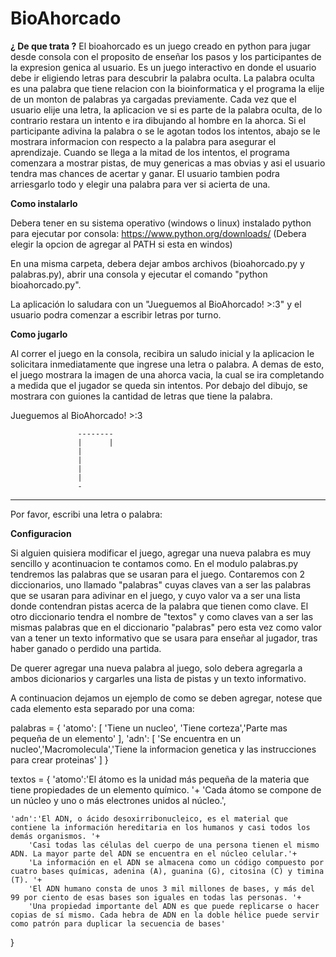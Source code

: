 # BioAhorcado

**¿ De que trata ?**
El bioahorcado es un juego creado en python para jugar desde consola con el proposito de enseñar los pasos y los participantes de la
expresion genica al usuario.
Es un juego interactivo en donde el usuario debe ir eligiendo letras para descubrir la palabra oculta.
La palabra oculta es una palabra que tiene relacion con la bioinformatica y el programa la elije de un monton de palabras
ya cargadas previamente.
Cada vez que el usuario elije una letra, la aplicacion ve si es parte de la palabra oculta, de lo contrario restara un intento e ira 
dibujando al hombre en la ahorca.
Si el participante adivina la palabra o se le agotan todos los intentos, abajo se le mostrara informacion con respecto a la palabra para
asegurar el aprendizaje.
Cuando se llega a la mitad de los intentos, el programa comenzara a mostrar pistas, de muy genericas a mas obvias y asi el usuario 
tendra mas chances de acertar y ganar.
El usuario tambien podra arriesgarlo todo y elegir una palabra para ver si acierta de una.

**Como instalarlo**

Debera tener en su sistema operativo (windows o linux) instalado python para ejecutar por consola:
https://www.python.org/downloads/ (Debera elegir la opcion de agregar al PATH si esta en windos)

En una misma carpeta, debera dejar ambos archivos (bioahorcado.py y palabras.py), abrir una consola y 
ejecutar el comando "python bioahorcado.py".

La aplicación lo saludara con un "Jueguemos al BioAhorcado! >:3" y el usuario podra comenzar a escribir letras por turno.

**Como jugarlo**

Al correr el juego en la consola, recibira un saludo inicial y la aplicacion le solicitara inmediatamente que ingrese una letra o palabra.
A demas de esto, el juego mostrara la imagen de una ahorca vacia, la cual se ira completando a medida que el jugador se queda 
sin intentos.
Por debajo del dibujo, se mostrara con guiones la cantidad de letras que tiene la palabra.

Jueguemos al BioAhorcado! >:3

                   --------
                   |      |
                   |
                   |
                   |
                   |
                   -

_ _ _ _ _ _ _ _ _ _ _ _ _


Por favor, escribi una letra o palabra:

**Configuracion**

Si alguien quisiera modificar el juego, agregar una nueva palabra es muy sencillo y acontinuacion te contamos como.
En el modulo palabras.py tendremos las palabras que se usaran para el juego.
Contaremos con 2 diccionarios, uno llamado "palabras" cuyas claves van a ser las palabras que se usaran para adivinar
en el juego, y cuyo valor va a ser una lista donde contendran pistas acerca de la palabra que tienen como clave.
El otro diccionario tendra el nombre de "textos" y como claves van a ser las mismas palabras que en el diccionario "palabras" pero 
esta vez como valor van a tener un texto informativo que se usara para enseñar al jugador, tras haber ganado o perdido una partida.

De querer agregar una nueva palabra al juego, solo debera agregarla a ambos dicionarios y cargarles una lista de pistas y un 
texto informativo.

A continuacion dejamos un ejemplo de como se deben agregar, notese que cada elemento esta separado por una coma:

palabras = {
    'atomo':
		[
		  'Tiene un nucleo', 'Tiene corteza','Parte mas pequeña de un elemento'
		],
	'adn':
		[
		  'Se encuentra en un nucleo','Macromolecula','Tiene la informacion genetica y las instrucciones para crear proteinas'
		]
}

textos = {
    'atomo':'El átomo es la unidad más pequeña de la materia que tiene propiedades de un elemento químico. '+ 
            'Cada átomo se compone de un núcleo y uno o más electrones unidos al núcleo.',

    'adn':'El ADN, o ácido desoxirribonucleico, es el material que contiene la información hereditaria en los humanos y casi todos los demás organismos. '+
        'Casi todas las células del cuerpo de una persona tienen el mismo ADN. La mayor parte del ADN se encuentra en el núcleo celular.'+
        'La información en el ADN se almacena como un código compuesto por cuatro bases químicas, adenina (A), guanina (G), citosina (C) y timina (T). '+
        'El ADN humano consta de unos 3 mil millones de bases, y más del 99 por ciento de esas bases son iguales en todas las personas. '+
        'Una propiedad importante del ADN es que puede replicarse o hacer copias de sí mismo. Cada hebra de ADN en la doble hélice puede servir como patrón para duplicar la secuencia de bases'

}
